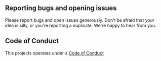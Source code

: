 ## Reporting bugs and opening issues

Please report bugs and open issues generously. Don't be afraid that your idea is silly, or you're reporting a duplicate. We're happy to hear from you.

## Code of Conduct 

This projects operates under a [Code of Conduct](https://github.com/glasnt/octohat/blob/master/code-of-conduct.md)
